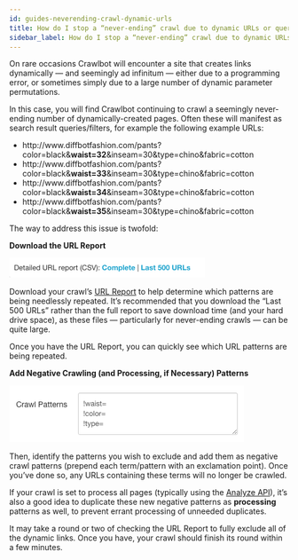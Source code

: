 ```yaml
---
id: guides-neverending-crawl-dynamic-urls
title: How do I stop a “never-ending” crawl due to dynamic URLs or querystrings?
sidebar_label: How do I stop a “never-ending” crawl due to dynamic URLs or querystrings?
---
```


<div class="entry-content">
		<p>On rare occasions Crawlbot will encounter a site that creates links dynamically — and seemingly ad infinitum — either due to a programming error, or sometimes simply due to a large number of dynamic parameter permutations.</p>
<p>In this case, you will find Crawlbot continuing to crawl a seemingly never-ending number of dynamically-created pages. Often these will manifest as search result queries/filters, for example the following example URLs:</p>
<ul>
<li>http://www.diffbotfashion.com/pants?color=black&amp;<strong>waist=32</strong>&amp;inseam=30&amp;type=chino&amp;fabric=cotton</li>
<li>http://www.diffbotfashion.com/pants?color=black&amp;<strong>waist=33</strong>&amp;inseam=30&amp;type=chino&amp;fabric=cotton</li>
<li>http://www.diffbotfashion.com/pants?color=black&amp;<strong>waist=34</strong>&amp;inseam=30&amp;type=chino&amp;fabric=cotton</li>
<li>http://www.diffbotfashion.com/pants?color=black&amp;<strong>waist=35</strong>&amp;inseam=30&amp;type=chino&amp;fabric=cotton</li>
</ul>
<p>The way to address this issue is twofold:</p>
<p><strong>Download the URL Report </strong></p>

![](/img/ss_2015-1120_911.png)

<p>Download your crawl’s <a href="explain-crawl-url-report">URL Report</a> to help determine which patterns are being needlessly repeated. It’s recommended that you download the “Last 500 URLs” rather than the full report to save download time (and your hard drive space), as these files — particularly for never-ending crawls — can be quite large.</p>
<p>Once you have the URL Report, you can quickly see which URL patterns are being repeated.</p>
<p><strong>Add Negative Crawling (and Processing, if Necessary) Patterns</strong></p>

![](/img/ss_2015-1120_910.png)

<p>Then, identify the patterns you wish to exclude and add them as negative crawl patterns (prepend each term/pattern with an exclamation point). Once you’ve done so, any URLs containing these terms will no longer be crawled.</p>
<p>If your crawl is set to process all pages (typically using the <a href="api-analyze">Analyze API</a>), it’s also a good idea to duplicate these new negative patterns as <strong>processing</strong> patterns as well, to prevent errant processing of unneeded duplicates.</p>
<p>It may take a round or two of checking the URL Report to fully exclude all of the dynamic links. Once you have, your crawl should finish its round within a few minutes.</p>
			</div>
